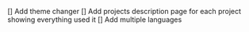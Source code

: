 [] Add theme changer
[] Add projects description page for each project showing everything used it
[] Add multiple languages
